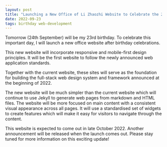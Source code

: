 ```yaml
---
layout: post
title: "Launching a New Office of Li Zhaozhi Website to Celebrate the 23rd Birthday"
date: 2022-09-23
tags: birthday web-development
---
```


Tomorrow (24th September) will be my 23rd birthday. To celebrate this important day, I will launch a new office website after birthday celebrations.

This new website will incorporate responsive and mobile-first design principles. It will be the first website to follow the newly announced web application standards.

Together with the current website, these sites will serve as the foundation for building the full-stack web design system and framework announced at the beginning of 2022.

The new website will be much simpler than the current website which will continue to use Jekyll to generate web pages from markdown and HTML files. The website will be more focused on main content with a consistent visual appearance across all pages. It will use a standardised set of widgets to create features which will make it easy for visitors to navigate through the content.

This website is expected to come out in late October 2022. Another announcement will be released when the launch comes out. Please stay tuned for more information on this exciting update!